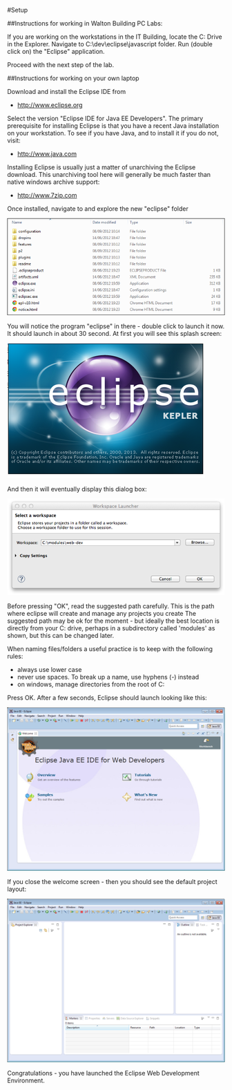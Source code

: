 #Setup

##Instructions for working in Walton Building PC Labs:

If you are working on the workstations in the IT Building, locate the C: Drive in the Explorer. Navigate to C:\\dev\\eclipse\\javascript folder. Run (double click on) the "Eclipse" application.

Proceed with the next step of the lab.

##Instructions for working on your own laptop

Download and install the Eclipse IDE from

 - <http://www.eclipse.org>

Select the version "Eclipse IDE for Java EE Developers". The primary prerequisite for installing Eclipse is that you have a recent Java installation on your workstation. To see if you have Java, and to install it if you do not, visit:

 - <http://www.java.com>

Installing Eclipse is usually just a matter of unarchiving the Eclipse download. This unarchiving tool here will generally be much faster than native windows archive support:

 - <http://www.7zip.com>

Once installed, navigate to and explore the new "eclipse" folder

![](img/01.png)

You will notice the program "eclipse" in there - double click to launch it now. It should launch in about 30 second. At first you will see this splash screen:

![](img/02.png)
 
And then it will eventually display this dialog box:

![](img/03.png)

Before pressing "OK", read the suggested path carefully. This is the path where eclipse will create and manage any projects you create The suggested path may be ok for the moment - but ideally the best location is directly from your C: drive, perhaps in a subdirectory called 'modules' as shown, but this can be changed later. 

When naming files/folders a useful practice is to keep with the following rules:

- always use lower case
- never use spaces. To break up a name, use hyphens (-) instead
- on windows, manage directories from the root of C:

Press OK. After a few seconds, Eclipse should launch looking like this:

![](img/05.png)

If you close the welcome screen - then you should see the default project layout:

![](img/05a.png)


Congratulations - you have launched the Eclipse Web Development Environment.



